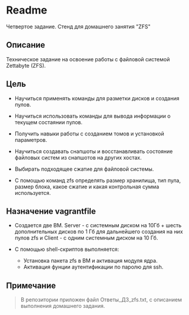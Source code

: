 # Readme


  Четвертое задание.
Стенд для домашнего занятия "ZFS"

## Описание

Техническое задание на освоение работы c файловой системой Zettabyte (ZFS). 


## Цель

  - Научиться применять команды для разметки дисков и создания пулов.

  - Научиться использовать команды для вывода информации о текущем состаянии пулов.

  - Получить навыки работы с созданием томов и установкой параметров.
  
  -  Научиться создавать снапшоты и восстанавливать состояние файловых систем из снапшотов на других хостах.
  - Выбирать подходящее сжатие для файловой системы.
  - С помощью команд zfs определять размер хранилища, тип пула, размер блока, какое сжатие и какая контрольная сумма используется. 

  
## Назначение vagrantfile

-  Создается две ВМ. Server - с системным диском на 10Гб + шесть дополнительных дисков по 1 Гб для дальнейшего создания на них пулов  zfs и Client - с одним системным диском на 10 Гб.
-  С помощью shell-скриптов выполняется:

    + Установка пакета zfs в ВМ и активация модуля ядра.
    + Активация фунции аутентификации по паролю для ssh.
    
   
## Примечание

> В репозитории приложен файл Ответы_ДЗ_zfs.txt, с описанием выполнения домашнего задания.
